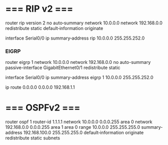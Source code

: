 
# === RIP v2 ===
router rip
 version 2
 no auto‐summary
 network 10.0.0.0
 network 192.168.0.0
 redistribute static
 default‐information originate

interface Serial0/0
 ip summary‐address rip 10.0.0.0 255.255.252.0

### EIGRP
router eigrp 1 
 network 10.0.0.0
 network 192.168.0.0
 no auto-summary
 passive-interface GigabitEthernet0/1
 redistribute static

interface Serial0/0
ip summary-address eigrp 1 10.0.0.0 255.255.252.0

ip route 0.0.0.0 0.0.0.0 192.168.1.1


# === OSPFv2 ===
router ospf 1
router-id 1.1.1.1
 network 10.0.0.0 0.0.0.255 area 0
 network 192.168.0.0 0.0.0.255 area 1
 area 0 range 10.0.0.0 255.255.255.0
 summary‐address 192.168.100.0 255.255.255.0
 default‐information originate
 redistribute static subnets
